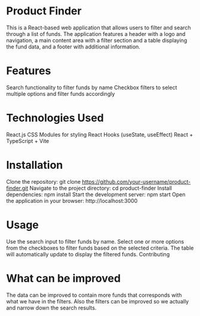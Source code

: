 # Product Finder

This is a React-based web application that allows users to filter and search through a list of funds. The application features a header with a logo and navigation, a main content area with a filter section and a table displaying the fund data, and a footer with additional information.

# Features

Search functionality to filter funds by name
Checkbox filters to select multiple options and filter funds accordingly

# Technologies Used

React.js
CSS Modules for styling
React Hooks (useState, useEffect)
React + TypeScript + Vite

# Installation

Clone the repository: git clone https://github.com/your-username/product-finder.git
Navigate to the project directory: cd product-finder
Install dependencies: npm install
Start the development server: npm start
Open the application in your browser: http://localhost:3000

# Usage

Use the search input to filter funds by name.
Select one or more options from the checkboxes to filter funds based on the selected criteria.
The table will automatically update to display the filtered funds.
Contributing

# What can be improved

The data can be improved to contain more funds that corresponds with what we have in the filters.
Also the filters can be improved so we actually and narrow down the search results.
